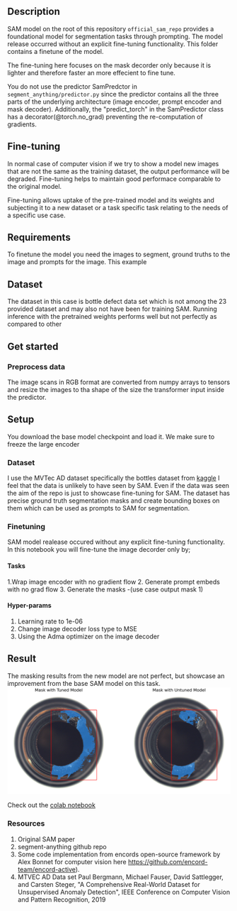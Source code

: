 ## Description
SAM model on the root of this repository ```official_sam_repo``` provides a foundational model for segmentation tasks through prompting.
The model release occurred without an explicit fine-tuning functionality. This folder contains a finetune of the model.

The fine-tuning here focuses on the mask decorder only because it is lighter and therefore faster an more effecient to 
fine tune.

You do not use the predictor SamPredctor in ```segment_anything/predictor.py``` since the predictor contains all the three
parts of the underlying architecture (image encoder, prompt encoder and mask decoder). Additionally, the "predict_torch" 
in the SamPredictor class has a decorator(@torch.no_grad) preventing the re-computation of gradients.

## Fine-tuning
In normal case of computer vision if we try to show a model new images that are not the same as the training dataset, the 
output performance will be degraded. Fine-tuning helps to maintain good performace comparable to the original model.

Fine-tuning allows uptake of the pre-trained model and its weights and subjecting it to a new dataset or a task specific 
task relating to the needs of a specific use case.

## Requirements
To finetune the model you need the images to segment, ground truths to the image and prompts for the image. This example
 

## Dataset 
The dataset in this case is bottle defect data set which is not among the 23 provided dataset and may also not have been
for training SAM. Running inference with the pretrained weights performs well but not perfectly as compared to other 

## Get started
### Preprocess data
The image scans in RGB format are converted from numpy arrays to tensors and resize the images to tha shape of the size 
the transformer input inside the predictor.

## Setup
You download the base model checkpoint and load it. We make sure to freeze the large  encoder

### Dataset
I use the MVTec AD dataset specifically the
 bottles dataset from [kaggle](https://www.kaggle.com/datasets/ipythonx/mvtec-adsince)
I feel that the data is unlikely to have seen by SAM. Even if the data was seen the aim of the repo is just to showcase fine-tuning for SAM. 
The dataset has precise ground truth segmentation masks and create bounding boxes on them which can be used as prompts to SAM for segmentation.

### Finetuning
SAM model realease occured without any explicit fine-tuning functionality. In this notebook you will fine-tune the image decorder only by;

#### Tasks

1.Wrap image encoder with no gradient flow
2. Generate prompt embeds with no grad flow
3. Generate the masks -(use case output mask 1)

#### Hyper-params

1. Learning rate to 1e-06 
2. Change image decoder loss type to MSE
3. Using the Adma optimizer on the image decoder

## Result
The masking results from the new model are not perfect, but showcase an improvement from the base SAM model on this task.
![fine_tune_mask.png](assets%2Ffine_tune_mask.png)

Check out the [colab notebook](https://colab.research.google.com/drive/144kBr52E_X3hElaJw65aDgKtueKtXOCx#scrollTo=aiehQvBj5Crc)

### Resources 
1. Original SAM paper
2. segment-anything github repo
3. Some code implementation from encords open-source framework by Alex Bonnet for computer vision here https://github.com/encord-team/encord-active).
4. MTVEC AD Data set
Paul Bergmann, Michael Fauser, David Sattlegger, and Carsten Steger,
"A Comprehensive Real-World Dataset for Unsupervised Anomaly Detection",
IEEE Conference on Computer Vision and Pattern Recognition, 2019